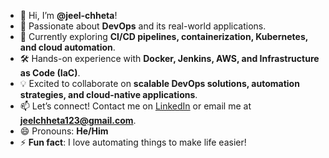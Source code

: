 - 👋 Hi, I’m **@jeel-chheta**!  
- 🚀 Passionate about **DevOps** and its real-world applications.  
- 🌱 Currently exploring **CI/CD pipelines, containerization, Kubernetes, and cloud automation**.  
- 🛠️ Hands-on experience with **Docker, Jenkins, AWS, and Infrastructure as Code (IaC)**.  
- 💡 Excited to collaborate on **scalable DevOps solutions, automation strategies, and cloud-native applications**.  
- 📫 Let’s connect! Contact me on [LinkedIn](https://www.linkedin.com/in/jeelchheta/) or email me at **jeelchheta123@gmail.com**.  
- 😄 Pronouns: **He/Him**  
- ⚡ **Fun fact**: I love automating things to make life easier!  


<!---
jeel-chheta/jeel-chheta is a ✨ special ✨ repository because its `README.md` (this file) appears on your GitHub profile.
You can click the Preview link to take a look at your changes.
--->
